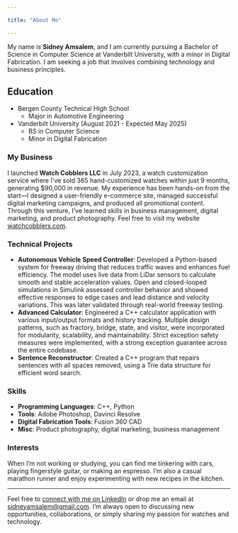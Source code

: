 ```yaml
---

title: "About Me"

---
```

<!-- 
## Education

David prides himself on his diverse skill set. His most prominent fields of expertise are additive manufacturing (i.e., 3D printing) and biotechnology. 

* University of Virginia
  * BS Mathematics
  * BS Biomedical Engineering
* Vanderbilt University
  * PhD Biomedical Engineering

## Technical Skills

David can operate a number of different computer controlled (CNC) fabrication tools to turn 3D models into real-life parts. David has experience with the following additive manufacturing technologies:

* Fused Filament Fabrication (FFF)
* Stereolithography (SLA)
* Selective Laser Sintering (SLS)
* 3D Inkjet Printing
* Bioplotting

## Press 

The new Digital Fabrication Minor was covered in the [Vanderbilt Hustler](https://vanderbilthustler.com/2022/11/09/digital-fabrication-minor-introduced-for-2022-23-academic-year/).

<img src="/assets/img/David_Headshot_web2.jpg" alt="David Florian" style="width:200px;"/> -->

My name is **Sidney Amsalem**, and I am currently pursuing a Bachelor of Science in Computer Science at Vanderbilt University, with a minor in Digital Fabrication. I am seeking a job that involves combining technology and business principles.

## Education

* Bergen County Technical High School
  * Major in Automotive Engineering
* Vanderbilt University (August 2021 - Expected May 2025)
  * BS in Computer Science
  * Minor in Digital Fabrication

### My Business

I launched **Watch Cobblers LLC** in July 2023, a watch customization service where I've sold 365 hand-customized watches within just 9 months, generating $90,000 in revenue. My experience has been hands-on from the start—I designed a user-friendly e-commerce site, managed successful digital marketing campaigns, and produced all promotional content. Through this venture, I’ve learned skills in business management, digital marketing, and product photography. Feel free to visit my website [watchcobblers.com](https://watchcobblers.com).

### Technical Projects

- **Autonomous Vehicle Speed Controller**: Developed a Python-based system for freeway driving that reduces traffic waves and enhances fuel efficiency. The model uses live data from LiDar sensors to calculate smooth and stable acceleration values. Open and closed-looped simulations in Simulink assessed controller behavior and showed effective responses to edge cases and lead distance and velocity variations. This was later validated through real-world freeway testing.
- **Advanced Calculator**: Engineered a C++ calculator application with various input/output formats and history tracking. Multiple design patterns, such as fractory, bridge, state, and visitor, were incorporated for modularity, scalability, and maintainability. Strict exception safety measures were implemented, with a strong exception guarantee across the entire codebase.
- **Sentence Reconstructor**: Created a C++ program that repairs sentences with all spaces removed, using a Trie data structure for efficient word search.

### Skills

- **Programming Languages**: C++, Python
- **Tools**: Adobe Photoshop, Davinci Resolve
- **Digital Fabrication Tools**: Fusion 360 CAD
- **Misc**: Product photography, digital marketing, business management

### Interests

When I’m not working or studying, you can find me tinkering with cars, playing fingerstyle guitar, or making an espresso. I’m also a casual marathon runner and enjoy experimenting with new recipes in the kitchen.

---

Feel free to [connect with me on LinkedIn](https://www.linkedin.com/in/sidney-amsalem) or drop me an email at sidneyamsalem@gmail.com. I’m always open to discussing new opportunities, collaborations, or simply sharing my passion for watches and technology.

